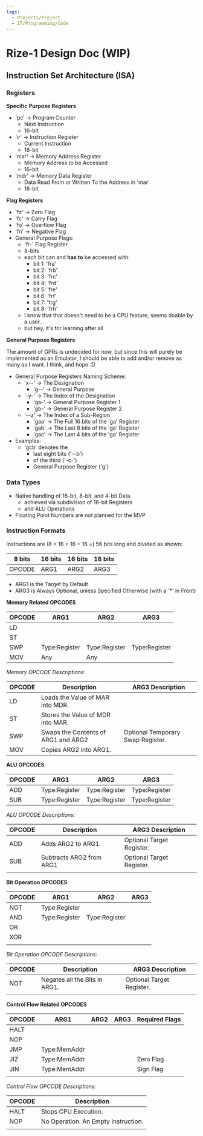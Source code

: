 ```yaml
---
tags:
  - Projects/Project
  - IT/Programming/Code
---
```


# Rize-1 Design Doc (WIP)

## Instruction Set Architecture (ISA)

### Registers

**Specific Purpose Registers**

- 'pc' -> Program Counter
	- Next Instruction
	- 16-bit
- 'ir' -> Instruction Register
	- Current Instruction
	- 16-bit
- 'mar' -> Memory Address Register
	- Memory Address to be Accessed
	- 16-bit
- 'mdr' -> Memory Data Register
	- Data Read From or Written To the Address in 'mar'
	- 16-bit

**Flag Registers**

- 'fz' -> Zero Flag
- 'fc' -> Carry Flag
- 'fo' -> Overflow Flag
- 'fn' -> Negative Flag
- General Purpose Flags:
	- 'fr-' Flag Register
	- 8-bits
	- each bit can and **has to** be accessed with:
		- bit 1: 'fra'
		- bit 2: 'frb'
		- bit 3: 'frc'
		- bit 4: 'frd'
		- bit 5: 'fre'
		- bit 6: 'frf'
		- bit 7: 'frg'
		- bit 8: 'frh'
	- I know that that doesn't need to be a CPU feature, seems doable by a user...
	- but hey, it's for learning after all

**General Purpose Registers**

The amount of GPRs is undecided for now, but since this will purely be implemented as an Emulator, I should be able to add and/or remove as many as I want. I think, and hope :D

- General Purpose Registers Naming Scheme:
	- 'x--' -> The Designation
		- 'g--' -> General Purpose
	- '-y-' -> The Index of the Designation
		- 'ga-' -> General Purpose Register 1
		- 'gb-' -> General Purpose Register 2
	- '--z' -> The Index of a Sub-Region
		- 'gaa' -> The Full 16 bits of the 'ga' Register
		- 'gab' -> The Last 8 bits of the 'ga' Register
		- 'gac' -> The Last 4 bits of the 'ga' Register
- Examples:
	- 'gcb' denotes the
		- last eight bits ('--b')
		- of the third ('-c-')
		- General Purpose Register ('g')

### Data Types

- Native handling of 16-bit, 8-bit, and 4-bit Data
	- achieved via subdivision of 16-bit Registers
	- and ALU Operations
- Floating Point Numbers are not planned for the MVP

### Instruction Formats

Instructions are (8 + 16 + 16 + 16 =) 56 bits long and divided as shown:

| 8 bits | 16 bits | 16 bits | 16 bits |
| ------ | ------- | ------- | ------- |
| OPCODE | ARG1    | ARG2    | ARG3    |

- ARG1 is the Target by Default
- ARG3 is Always Optional, unless Specified Otherwise (with a '\*' in Front)

**Memory Related OPCODES**

| OPCODE | ARG1          | ARG2          | ARG3          |
| ------ | ------------- | ------------- | ------------- |
| LD     |               |               |               |
| ST     |               |               |               |
| SWP    | Type:Register | Type:Register | Type:Register |
| MOV    | Any           | Any           |               | 

_Memory OPCODE Descriptions:_

| OPCODE | Description                         | ARG3 Description                  |
| ------ | ----------------------------------- | --------------------------------- |
| LD     | Loads the Value of MAR into MDR.    |                                   |
| ST     | Stores the Value of MDR into MAR.   |                                   |
| SWP    | Swaps the Contents of ARG1 and ARG2 | Optional Temporary Swap Register. |
| MOV    | Copies ARG2 into ARG1.              |                                   |

**ALU OPCODES**

| OPCODE | ARG1          | ARG2          | ARG3          |
| ------ | ------------- | ------------- | ------------- |
| ADD    | Type:Register | Type:Register | Type:Register |
| SUB    | Type:Register | Type:Register | Type:Register |

_ALU OPCODE Descriptions:_

| OPCODE | Description                   | ARG3 Description          |
| ------ | ----------------------------- | ------------------------- |
| ADD    | Adds ARG2 to ARG1.            | Optional Target Register. |
| SUB    | Subtracts ARG2 from ARG1      | Optional Target Register. |
|        |                               |                           |

**Bit Operation OPCODES**

| OPCODE | ARG1          | ARG2          | ARG3 |
| ------ | ------------- | ------------- | ---- |
| NOT    | Type:Register |               |      |
| AND    | Type:Register | Type:Register |      |
| OR     |               |               |      |
| XOR    |               |               |      |
|        |               |               |      |

_Bit Operation OPCODE Descriptions:_ 

| OPCODE | Description                   | ARG3 Description          |
| ------ | ----------------------------- | ------------------------- |
| NOT    | Negates all the Bits in ARG1. | Optional Target Register. |
|        |                               |                           |

**Control Flow Related OPCODES**  

| OPCODE | ARG1         | ARG2 | ARG3 | Required Flags |
| ------ | ------------ | ---- | ---- | -------------- |
| HALT   |              |      |      |                |
| NOP    |              |      |      |                |
| JMP    | Type:MemAddr |      |      |                |
| JIZ    | Type:MemAddr |      |      | Zero Flag      |
| JIN    | Type:MemAddr |      |      | Sign Flag      |
|        |              |      |      |                |

_Control Flow OPCODE Descriptions:_

| OPCODE | Description                         |
| ------ | ----------------------------------- |
| HALT   | Stops CPU Execution.                |
| NOP    | No Operation. An Empty Instruction. |
|        |                                     |
